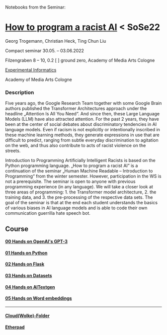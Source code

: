 Notebooks from the Seminar:

# [How to program a racist AI](https://ground-zero.khm.de/portfolio/seminar-how-to-program-a-racist-ai/) < SoSe22 








Georg Trogemann, Christian Heck, Ting Chun Liu

Compact seminar 30.05. – 03.06.2022 

Filzengraben 8 – 10, 0.2 [ ] ground zero, Academy of Media Arts Cologne

[Experimental Informatics](https://en.khm.de/exMedia_experimentelle_informatik/)

Academy of Media Arts Cologne

### Description

Five years ago, the Google Research Team together with some Google Brain authors published the Transformer Architectures approach under the headline „Attention Is All You Need“. And since then, these Large Language Models (LLM) have also attracted attention. For the past 2 years, they have been at the center of social debates about discriminatory tendencies in AI language models. Even if racism is not explicitly or intentionally inscribed in these machine learning methods, they generate expressions in use that are difficult to predict, ranging from subtle everyday discrimination to agitation on the web, and thus also contribute to acts of racist violence on the streets.

Introduction to Programming Artificially Intelligent Racists is based on the Python programming language. „How to program a racist AI“ is a continuation of the seminar „Human Machine Readable – Introduction to Programming“ from the winter semester. However, participation in the WS is not a prerequisite. The seminar is open to anyone with previous programming experience (in any language). We will take a closer look at three areas of programming: 1. the Transformer model architecture, 2. the training data, and 3. the pre-processing of the respective data sets. The goal of the seminar is that at the end each student understands the basics of various biases in AI language models and is able to code their own communication guerrilla hate speech bot.



## Course

#### [00 Hands on OpenAI's GPT-3](https://github.com/experimental-informatics/How-to-program-a-racist-AI/tree/master/00-Prompting)

#### [01 Hands on Python](https://github.com/experimental-informatics/How-to-program-a-racist-AI/tree/master/01-python_review)

#### [02 Hands on Flask](https://github.com/experimental-informatics/How-to-program-a-racist-AI/tree/master/02-flask)

#### [03 Hands on Datasets](https://github.com/experimental-informatics/How-to-program-a-racist-AI/tree/master/03-text-preprocessing_on-datasets)

#### [04 Hands on AITextgen](https://github.com/experimental-informatics/How-to-program-a-racist-AI/tree/master/04-aitextgen)

#### [05 Hands on Word embeddings](https://github.com/experimental-informatics/How-to-program-a-racist-AI/tree/master/05-embeddings)

---

#### [Cloud(Wolke)-Folder](https://wolke.khm.de/index.php/f/3609997)

#### [Etherpad](https://pads.fiff.de/p/linkss)
